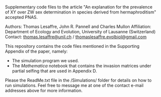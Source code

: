 Supplementary code files to the article "An explanation for the prevalence of XY over ZW sex determination in species derived from hermaphroditism" accepted PNAS.

Authors: Thomas Lesaffre, John R. Pannell and Charles Mullon
Affiliation: Department of Ecology and Evolution, University of Lausanne (Switzerland)
Contact: thomas.lesaffre@unil.ch / thomaslesaffre.evolbiol@gmail.com

This repository contains the code files mentioned in the Supporting Appendix of the paper, namely:
  - The simulation program we used.
  - The _Mathematica_ notebook that contains the invasion matrices under partial selfing that are used in Appendix D.

Please the ReadMe.txt file in the /Simulations/ folder for details on how to run simulations. Feel free to message me at one of the contact e-mail addresses above for more information.

